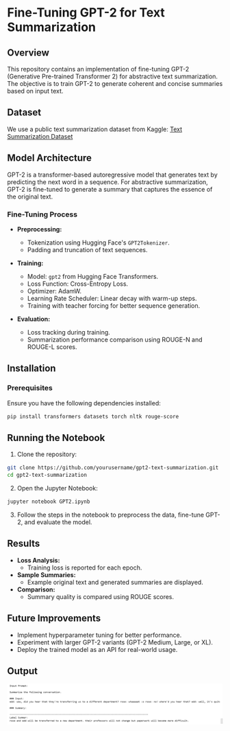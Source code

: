 # Fine-Tuning GPT-2 for Text Summarization

## Overview
This repository contains an implementation of fine-tuning GPT-2 (Generative Pre-trained Transformer 2) for abstractive text summarization. The objective is to train GPT-2 to generate coherent and concise summaries based on input text.

## Dataset
We use a public text summarization dataset from Kaggle:
[Text Summarization Dataset](https://www.kaggle.com/code/lusfernandotorres/text-summarization-with-large-language-models/input)

## Model Architecture
GPT-2 is a transformer-based autoregressive model that generates text by predicting the next word in a sequence. For abstractive summarization, GPT-2 is fine-tuned to generate a summary that captures the essence of the original text.

### Fine-Tuning Process
- **Preprocessing:**
  - Tokenization using Hugging Face's `GPT2Tokenizer`.
  - Padding and truncation of text sequences.

- **Training:**
  - Model: `gpt2` from Hugging Face Transformers.
  - Loss Function: Cross-Entropy Loss.
  - Optimizer: AdamW.
  - Learning Rate Scheduler: Linear decay with warm-up steps.
  - Training with teacher forcing for better sequence generation.

- **Evaluation:**
  - Loss tracking during training.
  - Summarization performance comparison using ROUGE-N and ROUGE-L scores.

## Installation
### Prerequisites
Ensure you have the following dependencies installed:
```bash
pip install transformers datasets torch nltk rouge-score
```

## Running the Notebook
1. Clone the repository:
```bash
git clone https://github.com/yourusername/gpt2-text-summarization.git
cd gpt2-text-summarization
```
2. Open the Jupyter Notebook:
```bash
jupyter notebook GPT2.ipynb
```
3. Follow the steps in the notebook to preprocess the data, fine-tune GPT-2, and evaluate the model.

## Results
- **Loss Analysis:**
  - Training loss is reported for each epoch.
- **Sample Summaries:**
  - Example original text and generated summaries are displayed.
- **Comparison:**
  - Summary quality is compared using ROUGE scores.

## Future Improvements
- Implement hyperparameter tuning for better performance.
- Experiment with larger GPT-2 variants (GPT-2 Medium, Large, or XL).
- Deploy the trained model as an API for real-world usage.

## Output
![GPT2 Text Summarization Screenshot](https://github.com/Muradhameed921/GPT-2-for-Text-Summarization/blob/main/GPT.png)
